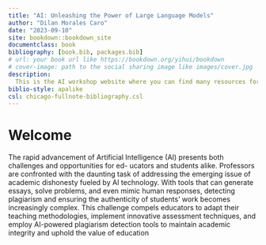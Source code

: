 ```yaml
--- 
title: "AI: Unleashing the Power of Large Language Models"
author: "Dilan Morales Caro"
date: "2023-09-10"
site: bookdown::bookdown_site
documentclass: book
bibliography: [book.bib, packages.bib]
# url: your book url like https://bookdown.org/yihui/bookdown
# cover-image: path to the social sharing image like images/cover.jpg
description: 
  This is the AI workshop website where you can find many resources for later use
biblio-style: apalike
csl: chicago-fullnote-bibliography.csl
---
```


# Welcome

The rapid advancement of Artificial Intelligence (AI) presents both challenges and opportunities for ed-
ucators and students alike. Professors are confronted with the daunting task of addressing the emerging
issue of academic dishonesty fueled by AI technology. With tools that can generate essays, solve problems,
and even mimic human responses, detecting plagiarism and ensuring the authenticity of students’ work
becomes increasingly complex. This challenge compels educators to adapt their teaching methodologies, implement innovative assessment techniques, and employ AI-powered plagiarism detection tools to
maintain academic integrity and uphold the value of education



